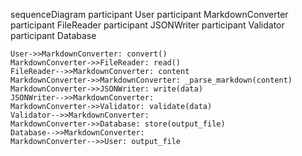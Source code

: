 sequenceDiagram
    participant User
    participant MarkdownConverter
    participant FileReader
    participant JSONWriter
    participant Validator
    participant Database

    User->>MarkdownConverter: convert()
    MarkdownConverter->>FileReader: read()
    FileReader-->>MarkdownConverter: content
    MarkdownConverter->>MarkdownConverter: _parse_markdown(content)
    MarkdownConverter->>JSONWriter: write(data)
    JSONWriter-->>MarkdownConverter: 
    MarkdownConverter->>Validator: validate(data)
    Validator-->>MarkdownConverter: 
    MarkdownConverter->>Database: store(output_file)
    Database-->>MarkdownConverter: 
    MarkdownConverter-->>User: output_file
